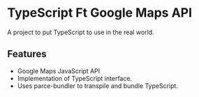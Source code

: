# TypeScript Ft Google Maps API

A project to put TypeScript to use in the real world. 

## Features

* Google Maps JavaScript API
* Implementation of TypeScript interface.
* Uses parce-bundler to transpile and bundle TypeScript.